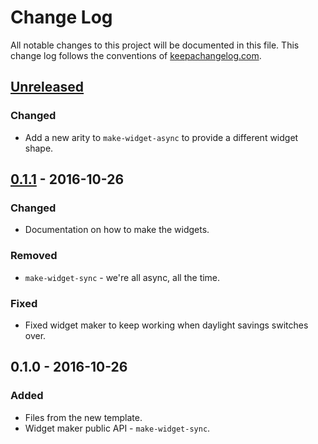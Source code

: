 # Change Log
All notable changes to this project will be documented in this file. This change log follows the conventions of [keepachangelog.com](http://keepachangelog.com/).

## [Unreleased]
### Changed
- Add a new arity to `make-widget-async` to provide a different widget shape.

## [0.1.1] - 2016-10-26
### Changed
- Documentation on how to make the widgets.

### Removed
- `make-widget-sync` - we're all async, all the time.

### Fixed
- Fixed widget maker to keep working when daylight savings switches over.

## 0.1.0 - 2016-10-26
### Added
- Files from the new template.
- Widget maker public API - `make-widget-sync`.

[Unreleased]: https://github.com/your-name/clojure-clipper/compare/0.1.1...HEAD
[0.1.1]: https://github.com/your-name/clojure-clipper/compare/0.1.0...0.1.1
